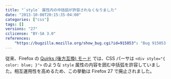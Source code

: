 ```yaml
---
title: "`style` 属性内の中括弧が許容されなくなりました"
date: "2013-10-08T20:15:35-04:00"
categories: ["css"]
tags: []
versions: "27"
cclicense: "BY-SA 3.0"
references:
    "https://bugzilla.mozilla.org/show_bug.cgi?id=915053": "Bug 915053 – remove quirk allowing {} around style attribute"
---
```

従来、Firefox の [Quirks (後方互換) モード](https://developer.mozilla.org/ja/docs/Mozilla_Quirks_Mode_Behavior) では、CSS パーサは `<div style="{ color: blue; }">` のような `style` 属性の内容を囲む中括弧を許容していました。相互運用性を高めるため、この挙動は Firefox 27 で廃止されました。
